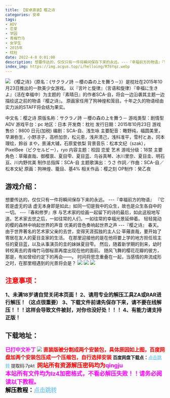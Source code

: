 ```yaml
---
title: 【安卓直装】樱之诗
categories: 安卓
tags:
- ADV
- 恋爱
- 学园
- 青梅竹马
- 女学生
- 2015年
- 枕社
date: 2022-4-8 0:01:00
description: 想要传达的，仅仅只有一件将瞬间保存下来的永远。---『幸福前方的物语』『它若是虚无的话 虚无本身即是如此』如同一切是我中的众生，故也是众生各自中的一切。---『春和修罗』序
index_img: https://img.acgus.top/i/helloimg/RT6Yqz.webp
---
```

![](https://img.acgus.top/i/helloimg/RT6Yqz.webp)
《樱之诗》（原名：《サクラノ詩 －櫻の森の上を舞う－》）是枕社在2015年10月23日推出的一款美少女游戏。
以『言叶と旋律』（言语和旋律）『幸福に生きよ』（活在幸福中）为主题的『素晴日』的作者SCA-自，将会一边沿袭其主题一边描绘这之前的物语『樱之诗』。
原画家任用了狗神煌和笼目。十年之久的物语经由实力派的STAFF将会结为果实。

中文名：樱之诗
原版名称：サクラノ詩 －櫻の森の上を舞う－
游戏类型：剧情型ADV
游戏平台：pc
地区：日本
开发商：枕社
发行日期：2015年10月23日
游戏售价：9800 日元(加税)
编剧：SCA-自、浅生咏
主要配音：瞰野纯，福圆美里，早濑弥生，小野凉子，高桥加奈，松元恵，浅井清己，浅科准平，雪村とあ，冈本理绘，鈴谷 まや，景浦大辅，石原爱依梨
背景音乐：松本文纪（szak），PixelBee（ピクセルビー），ryo
内容主题：校园 恋爱 艺术
游戏分级：18禁
主要角色：草薙直哉、御樱禀、夏目雫、夏目蓝、鸟谷真琴、冰川里奈、夏目圭、明石亘、川内野优美
制作总指挥：SCA-自
主题歌演出：うさ
作詞／作曲：SCA-自／松本文紀
原画：狗神煌、籠目、基4%
相关作品：樱之刻
OP制作：癸乙夜

## 游戏介绍：
想要传达的，仅仅只有一件将瞬间保存下来的永远。
---『幸福前方的物语』
『它若是虚无的话 虚无本身即是如此』如同一切是我中的众生，故也是众生各自中的一切。
---『春和修罗』序
与艺术家的绘画一起留下的诗的最后，如此这般地写道。艺术家去世之后，一如往常的人们，一如往常的幸福光景延伸着。
轻轻晃动的樱的森林中响起世界的声音
优美的音色奏响起世界之声
---『樱之诗』
春天。由于世界著名的艺术家父亲的去世，变得天涯孤独的主人公·草薙直哉，要开始了寄居在友人的夏目圭家的生活。
在那里迎接他的是在他将要上学的地方担任班主任的夏目蓝，以及从事演员的圭的妹妹夏目雫。
然后，随着新学期的到来，幼时转校离去的青梅竹马御桜禀再度出现在他的面前。
随风飞舞的樱花花瓣的彼方，那是，有如曾经约定下的再会——。
时间将思念重叠在一起，当感情的奔流成形之时，在那里相遇到的光景将会是？
![](https://img.acgus.top/i/helloimg/RT6fWA.webp)
![](https://img.acgus.top/i/helloimg/RT6hg5.webp)
![](https://img.acgus.top/i/helloimg/RT6uP0.webp)



## <font color=#FF0000 >注意事项：</font>
<font size=3><b>1、未满18岁请自觉关闭本页面！
2、请用专业的解压工具ZA或RAR进行解压！（这点很重要）
3、下载文件前请先保存下来，请不要在线解压！！！这样会导致文件被封，对你也没好处！！！
4、有能力请支持正版！</b></font>

## 下载地址：
<font color=#FF00FF size=3><b>已打中文补丁</b></font>
![](https://img.acgus.top/i/helloimg/RTkl8A.webp)
<font color=#FF0000 size=3>**直装版被分割成两个安装包，具体原因如上图，百度网盘加两个安装包压成一个压缩包，自行选择安装**</font>
<b>百度网盘下载点：</b><a href="https://pan.baidu.com/s/1FYRjHIoY9AsEYMzu8VnGZg?pwd=7pkt" style="color: #87CEEB;"><b>点击跳转</b></a> 提取码:7pkt
<a style="padding: 0" href="https://post.qingju.org/AD/"><img style="max-width:100%" src="https://img.acgus.top/i/2024/07/478f689b8021d8d499ab43d21acf137a.gif" alt=""></a>
<b><font color=#FF0000 size=4>网站所有资源解压密码均为</b></font><b><font color=#FF00FF size=4>qingju</font><font color=#FF0000 ></font></b><br><b><font color=#FF00FF size=4>本站所有文件均为lz4加密格式，不看必解压失败！！请务必阅读以下教程。</b></font><br><b><font color=#000 size=4>解压教程：</b><a href="https://post.qingju.org/tutorial/000/" style="color: #87CEEB;"><b>点击跳转</b></a>